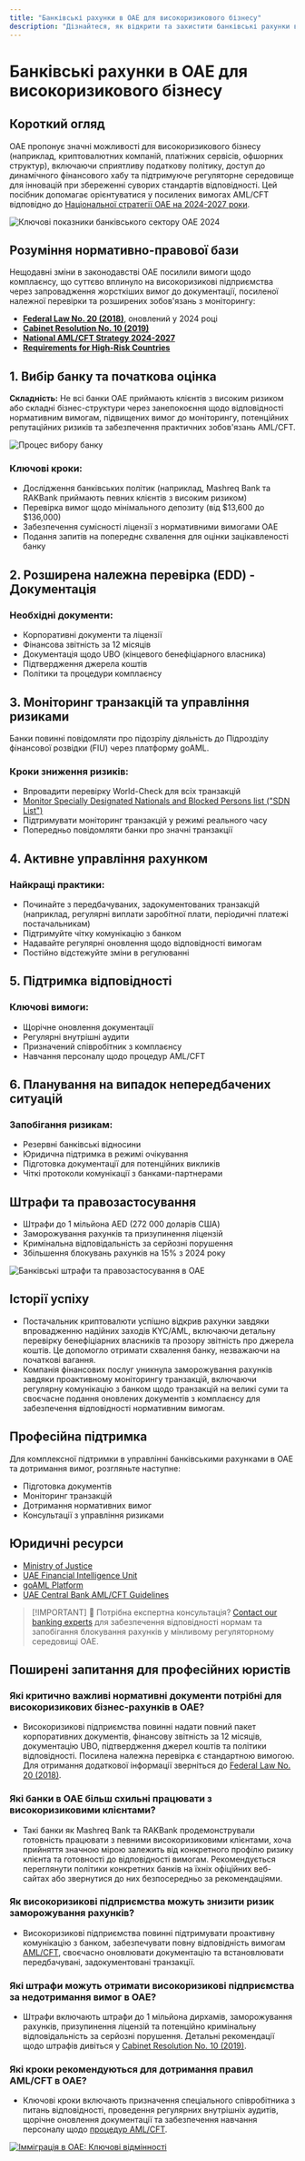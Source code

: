 ```yaml
---
title: "Банківські рахунки в ОАЕ для високоризикового бізнесу"
description: "Дізнайтеся, як відкрити та захистити банківські рахунки в ОАЕ для високоризикового бізнесу. Експертний посібник щодо вимог відповідності, зниження ризиків та запобігання блокуванню рахунків у 2024 році."
---
```


# Банківські рахунки в ОАЕ для високоризикового бізнесу

## Короткий огляд

ОАЕ пропонує значні можливості для високоризикового бізнесу (наприклад, криптовалютних компаній, платіжних сервісів, офшорних структур), включаючи сприятливу податкову політику, доступ до динамічного фінансового хабу та підтримуюче регуляторне середовище для інновацій при збереженні суворих стандартів відповідності. Цей посібник допомагає орієнтуватися у посилених вимогах AML/CFT відповідно до [Національної стратегії ОАЕ на 2024-2027 роки](https://www.mofa.gov.ae/en/mediahub/news/2024/9/5/5-9-2024-uae-uae).

![Ключові показники банківського сектору ОАЕ 2024](/content/uae-banking-stats.svg)

## Розуміння нормативно-правової бази

Нещодавні зміни в законодавстві ОАЕ посилили вимоги щодо комплаєнсу, що суттєво вплинуло на високоризикові підприємства через запровадження жорсткіших вимог до документації, посиленої належної перевірки та розширених зобов'язань з моніторингу:

- **[Federal Law No. 20 (2018)](https://rulebook.centralbank.ae/en/rulebook/decree-federal-law-no-20-2018-anti-money-laundering-and-combating-financing-terrorism-and)**, оновлений у 2024 році
- **[Cabinet Resolution No. 10 (2019)](https://uaelegislation.gov.ae/en/legislations/1015/download)**
- **[National AML/CFT Strategy 2024-2027](https://www.namlcftc.gov.ae/en/more/uae-strategy/)**
- **[Requirements for High-Risk Countries](https://rulebook.centralbank.ae/en/rulebook/643-requirements-high-risk-countries)**

## 1. Вибір банку та початкова оцінка

**Складність:** Не всі банки ОАЕ приймають клієнтів з високим ризиком або складні бізнес-структури через занепокоєння щодо відповідності нормативним вимогам, підвищених вимог до моніторингу, потенційних репутаційних ризиків та забезпечення практичних зобов'язань AML/CFT.

![Процес вибору банку](/content/bank-selection.svg)

### Ключові кроки:

- Дослідження банківських політик (наприклад, Mashreq Bank та RAKBank приймають певних клієнтів з високим ризиком)
- Перевірка вимог щодо мінімального депозиту (від \$13,600 до \$136,000)
- Забезпечення сумісності ліцензії з нормативними вимогами ОАЕ
- Подання запитів на попереднє схвалення для оцінки зацікавленості банку

## 2. Розширена належна перевірка (EDD) - Документація

### Необхідні документи:

- Корпоративні документи та ліцензії
- Фінансова звітність за 12 місяців
- Документація щодо UBO (кінцевого бенефіціарного власника)
- Підтвердження джерела коштів
- Політики та процедури комплаєнсу

## 3. Моніторинг транзакцій та управління ризиками

Банки повинні повідомляти про підозрілу діяльність до Підрозділу фінансової розвідки (FIU) через платформу goAML.

### Кроки зниження ризиків:

- Впровадити перевірку World-Check для всіх транзакцій
- [Monitor Specially Designated Nationals and Blocked Persons list ("SDN List")](https://sanctionssearch.ofac.treas.gov/)
- Підтримувати моніторинг транзакцій у режимі реального часу
- Попередньо повідомляти банки про значні транзакції

## 4. Активне управління рахунком

### Найкращі практики:

- Починайте з передбачуваних, задокументованих транзакцій (наприклад, регулярні виплати заробітної плати, періодичні платежі постачальникам)
- Підтримуйте чітку комунікацію з банком
- Надавайте регулярні оновлення щодо відповідності вимогам
- Постійно відстежуйте зміни в регулюванні

## 5. Підтримка відповідності

### Ключові вимоги:

- Щорічне оновлення документації
- Регулярні внутрішні аудити
- Призначений співробітник з комплаєнсу
- Навчання персоналу щодо процедур AML/CFT

## 6. Планування на випадок непередбачених ситуацій

### Запобігання ризикам:

- Резервні банківські відносини
- Юридична підтримка в режимі очікування
- Підготовка документації для потенційних викликів
- Чіткі протоколи комунікації з банками-партнерами

## Штрафи та правозастосування

- Штрафи до 1 мільйона AED (272 000 доларів США)
- Заморожування рахунків та призупинення ліцензій
- Кримінальна відповідальність за серйозні порушення
- Збільшення блокувань рахунків на 15% з 2024 року

![Банківські штрафи та правозастосування в ОАЕ](/content/penalties-enforcement.svg)

## Історії успіху

- Постачальник криптовалюти успішно відкрив рахунки завдяки впровадженню надійних заходів KYC/AML, включаючи детальну перевірку бенефіціарних власників та прозору звітність про джерела коштів. Це допомогло отримати схвалення банку, незважаючи на початкові вагання.
- Компанія фінансових послуг уникнула заморожування рахунків завдяки проактивному моніторингу транзакцій, включаючи регулярну комунікацію з банком щодо транзакцій на великі суми та своєчасне подання оновлених документів з комплаєнсу для забезпечення відповідності нормативним вимогам.

## Професійна підтримка

Для комплексної підтримки в управлінні банківськими рахунками в ОАЕ та дотримання вимог, розгляньте наступне:

- Підготовка документів
- Моніторинг транзакцій
- Дотримання нормативних вимог
- Консультації з управління ризиками

## Юридичні ресурси

- [Ministry of Justice](https://www.moj.gov.ae)
- [UAE Financial Intelligence Unit](https://www.uaefiu.gov.ae)
- [goAML Platform](https://goaml.ae)
- [UAE Central Bank AML/CFT Guidelines](https://www.centralbank.ae/en/our-operations/anti-money-laundering-aml/)

> [!IMPORTANT] 💜 Потрібна експертна консультація?
> [Contact our banking experts](../../resources/contacts) для забезпечення відповідності нормам та запобігання блокування рахунків у мінливому регуляторному середовищі ОАЕ.

## Поширені запитання для професійних юристів

### Які критично важливі нормативні документи потрібні для високоризикових бізнес-рахунків в ОАЕ?

- Високоризикові підприємства повинні надати повний пакет корпоративних документів, фінансову звітність за 12 місяців, документацію UBO, підтвердження джерел коштів та політики відповідності. Посилена належна перевірка є стандартною вимогою. Для отримання додаткової інформації зверніться до [Federal Law No. 20 (2018)](https://rulebook.centralbank.ae/en/rulebook/decree-federal-law-no-20-2018-anti-money-laundering-and-combating-financing-terrorism-and).

### Які банки в ОАЕ більш схильні працювати з високоризиковими клієнтами?

- Такі банки як Mashreq Bank та RAKBank продемонстрували готовність працювати з певними високоризиковими клієнтами, хоча прийняття значною мірою залежить від конкретного профілю ризику клієнта та готовності до відповідності вимогам. Рекомендується переглянути політики конкретних банків на їхніх офіційних веб-сайтах або звернутися до них безпосередньо за рекомендаціями.

### Як високоризикові підприємства можуть знизити ризик заморожування рахунків?

- Високоризикові підприємства повинні підтримувати проактивну комунікацію з банком, забезпечувати повну відповідність вимогам [AML/CFT](https://www.centralbank.ae/en/our-operations/anti-money-laundering-aml/), своєчасно оновлювати документацію та встановлювати передбачувані, задокументовані транзакції.

### Які штрафи можуть отримати високоризикові підприємства за недотримання вимог в ОАЕ?

- Штрафи включають штрафи до 1 мільйона дирхамів, заморожування рахунків, призупинення ліцензій та потенційно кримінальну відповідальність за серйозні порушення. Детальні рекомендації щодо штрафів дивіться у [Cabinet Resolution No. 10 (2019)](https://uaelegislation.gov.ae/en/legislations/1015/download).

### Які кроки рекомендуються для дотримання правил AML/CFT в ОАЕ?

- Ключові кроки включають призначення спеціального співробітника з питань відповідності, проведення регулярних внутрішніх аудитів, щорічне оновлення документації та забезпечення навчання персоналу щодо [процедур AML/CFT](https://rulebook.centralbank.ae/en/rulebook/cabinet-decision-58-2020-beneficial-owner-procedures).

[![Імміграція в ОАЕ: Ключові відмінності](/content/uae-immigration.svg)](../company-registration/benefits-problems.md)